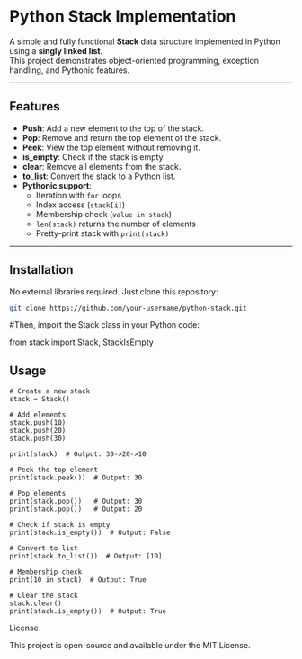 # Python Stack Implementation

A simple and fully functional **Stack** data structure implemented in Python using a **singly linked list**.  
This project demonstrates object-oriented programming, exception handling, and Pythonic features.

---

## Features

- **Push**: Add a new element to the top of the stack.
- **Pop**: Remove and return the top element of the stack.
- **Peek**: View the top element without removing it.
- **is_empty**: Check if the stack is empty.
- **clear**: Remove all elements from the stack.
- **to_list**: Convert the stack to a Python list.
- **Pythonic support**:
  - Iteration with `for` loops
  - Index access (`stack[i]`)
  - Membership check (`value in stack`)
  - `len(stack)` returns the number of elements
  - Pretty-print stack with `print(stack)`

---

## Installation

No external libraries required. Just clone this repository:
```bash
git clone https://github.com/your-username/python-stack.git

```
#Then, import the Stack class in your Python code:

from stack import Stack, StackIsEmpty

## Usage
```
# Create a new stack
stack = Stack()

# Add elements
stack.push(10)
stack.push(20)
stack.push(30)

print(stack)  # Output: 30->20->10

# Peek the top element
print(stack.peek())  # Output: 30

# Pop elements
print(stack.pop())   # Output: 30
print(stack.pop())   # Output: 20

# Check if stack is empty
print(stack.is_empty())  # Output: False

# Convert to list
print(stack.to_list())  # Output: [10]

# Membership check
print(10 in stack)  # Output: True

# Clear the stack
stack.clear()
print(stack.is_empty())  # Output: True
```
License

This project is open-source and available under the MIT License.
